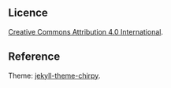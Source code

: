 ## Licence

[Creative Commons Attribution 4.0 International](http://creativecommons.org/licenses/by/4.0/).  

## Reference

Theme: [jekyll-theme-chirpy](https://github.com/cotes2020/jekyll-theme-chirpy).  